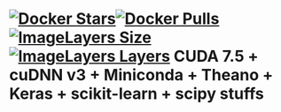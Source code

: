 [![Docker Stars](https://img.shields.io/docker/stars/tboquet/scikenacuthe7hc3.svg)](https://hub.docker.com/r/tboquet/scikenacuthe7hc3/)[![Docker Pulls](https://img.shields.io/docker/pulls/tboquet/scikenacuthe7hc3.svg)](https://hub.docker.com/r/tboquet/scikenacuthe7hc3/)[![ImageLayers Size](https://img.shields.io/imagelayers/image-size/tboquet/scikenacuthe7hc3/latest.svg)](https://imagelayers.io/?images=tboquet%2Fscikenacuthe7hc3:latest)[![ImageLayers Layers](https://img.shields.io/imagelayers/layers/tboquet/scikenacuthe7hc3/latest.svg)](https://imagelayers.io/?images=tboquet%2Fscikenacuthe7hc3:latest)
**CUDA 7.5 + cuDNN v3 + Miniconda + Theano + Keras + scikit-learn + scipy stuffs**
==================================================================================
